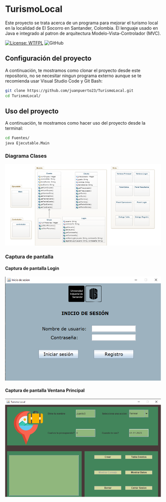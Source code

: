 # TurismoLocal

Este proyecto se trata acerca de un programa para mejorar el turismo local en la localidad de El Socorro en Santander, Colombia. El lenguaje usado en Java e integrado al patron de arquitectura Modelo-Vista-Controlador (MVC).

[![License: WTFPL](https://img.shields.io/badge/License-WTFPL-brightgreen.svg)](http://www.wtfpl.net/about/)
![GitHub](https://img.shields.io/github/commit-activity/m/juanpuerto23/TurismoLocal)


## Configuración del proyecto

A continuación, te mostramos como clonar el proyecto desde este repositorio, no se necesitar ningun programa externo aunque se te recomienda usar Visual Studio Code y Git Bash:

```bash
git clone https://github.com/juanpuerto23/TurismoLocal.git
cd TurismoLocal/
```

## Uso del proyecto

A continuación, te mostramos como hacer uso del proyecto desde la terminal:

```bash
cd Fuentes/
java Ejecutable.Main
```


### Diagrama Clases

![Diagrama](/Documentos/Diagrama_Clases.png)

### Captura de pantalla

#### Captura de pantalla Login

![Captura Login](/Documentos/captura_login.png)

#### Captura de pantalla Ventana Principal

![Captura Ventana Principal](/Documentos/captura_ventana_principal.png)
